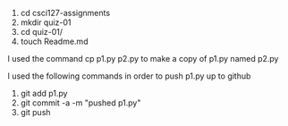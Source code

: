 1. cd csci127-assignments
2. mkdir quiz-01
3. cd quiz-01/
4. touch Readme.md

I used the command cp p1.py p2.py to make a copy of p1.py named p2.py

I used the following commands in order to push p1.py up to github
1. git add p1.py
2. git commit -a -m "pushed p1.py"
3. git push 
